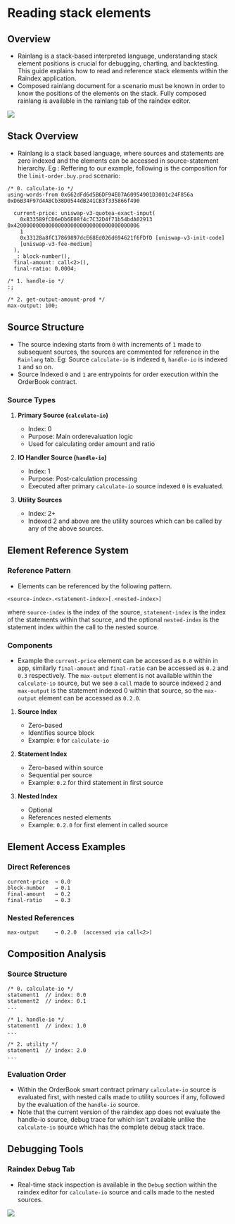 # Reading stack elements

## Overview
- Rainlang is a stack-based interpreted language, understanding stack element positions is crucial for debugging, charting, and backtesting. This guide explains how to read and reference stack elements within the Raindex application.
- Composed rainlang document for a scenario must be known in order to know the positions of the elements on the stack. Fully composed rainlang is available in the rainlang tab of the raindex editor.

<img src="/img/rainlang_tab.png" />

## Stack Overview
- Rainlang is a stack based language, where sources and statements are zero indexed and the elements can be accessed in source-statement hierarchy.
Eg : Reffering to our example, following is the composition for the `limit-order.buy.prod` scenario: 
```
/* 0. calculate-io */ 
using-words-from 0x662dFd6d5B6DF94E07A60954901D3001c24F856a 0xD6B34F97d4A8Cb38D0544dB241CB3f335866f490
  
  current-price: uniswap-v3-quotea-exact-input(
    0x833589fCD6eDb6E08f4c7C32D4f71b54bdA02913 0x4200000000000000000000000000000000000006 
    1
    0x33128a8fC17869897dcE68Ed026d694621f6FDfD [uniswap-v3-init-code]
    [uniswap-v3-fee-medium]
  ),
  _: block-number(),
  final-amount: call<2>(),
  final-ratio: 0.0004;

/* 1. handle-io */ 
:;

/* 2. get-output-amount-prod */ 
max-output: 100;
```
## Source Structure
- The source indexing starts from `0` with increments of `1` made to subsequent sources, the sources are commented for reference in the `Rainlang` tab. Eg: Source `calculate-io` is indexed `0`, `handle-io` is indexed `1` and so on.
- Source Indexed `0` and `1` are entrypoints for order execution within the OrderBook contract.

### Source Types
1. **Primary Source (`calculate-io`)**
   - Index: 0
   - Purpose: Main orderevaluation logic
   - Used for calculating order amount and ratio

2. **IO Handler Source (`handle-io`)**
   - Index: 1
   - Purpose: Post-calculation processing
   - Executed after primary `calculate-io` source indexed `0` is evaluated.

3. **Utility Sources**
   - Index: 2+
   - Indexed 2 and above are the utility sources which can be called by any of the above sources.

## Element Reference System

### Reference Pattern
- Elements can be referenced by the following pattern. 
```
<source-index>.<statement-index>[.<nested-index>]

```
where `source-index` is the index of the source, `statement-index` is the index of the statements within that source,
and the optional `nested-index` is the statement index within the call to the nested source.

### Components
- Example the `current-price` element can be accessed as `0.0` within in app, similarly `final-amount` and `final-ratio` can be accessed as `0.2` and `0.3` respectively. The `max-output` element is not available within the `calculate-io` source, but we see a `call` made to source indexed `2` and `max-output` is the statement indexed 0 within that source, so the `max-output` element can be accessed as `0.2.0`.
1. **Source Index**
   - Zero-based
   - Identifies source block
   - Example: `0` for `calculate-io`

2. **Statement Index**
   - Zero-based within source
   - Sequential per source
   - Example: `0.2` for third statement in first source

3. **Nested Index**
   - Optional
   - References nested elements
   - Example: `0.2.0` for first element in called source


## Element Access Examples

### Direct References
```plaintext
current-price  → 0.0
block-number   → 0.1
final-amount   → 0.2
final-ratio    → 0.3
```

### Nested References
```plaintext
max-output     → 0.2.0  (accessed via call<2>)
```

## Composition Analysis

### Source Structure
```rainlang
/* 0. calculate-io */
statement1  // index: 0.0
statement2  // index: 0.1
...

/* 1. handle-io */
statement1  // index: 1.0
...

/* 2. utility */
statement1  // index: 2.0
...
```

### Evaluation Order
- Within the OrderBook smart contract primary `calculate-io` source is evaluated first, with nested calls made to utility sources if any, followed by the evaluation of the `handle-io` source.
- Note that the current version of the raindex app does not evaluate the handle-io source, debug trace for which isn't available unlike the `calculate-io` source which has the complete debug stack trace.

## Debugging Tools

### Raindex Debug Tab
- Real-time stack inspection is available in the `Debug` section within the raindex editor for `calculate-io` source and calls made to the nested sources.

<img src="/img/debug_tab.png" />


